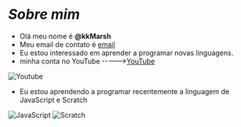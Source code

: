 # _Sobre mim_
- Olá meu nome é **@kkMarsh**
- Meu email de contato é [email](marshcome@gmail.com)
- Eu estou interessado em aprender a programar novas linguagens.
- minha conta no YouTube ----->[YouTube](https://www.youtube.com/channel/UC5sxVnx3TbqwvRgwLX4hCLg)

![Youtube](https://img.shields.io/badge/YouTube-FF0000?style=for-the-badge&logo=youtube&logoColor=white)
 
- Eu estou aprendendo a programar recentemente a linguagem de JavaScript e Scratch

![JavaScript](https://img.shields.io/badge/JavaScript-323330?style=for-the-badge&logo=javascript&logoColor=F7DF1E)
![Scratch](https://img.shields.io/badge/Scratch-4D97FF?style=for-the-badge&logo=Scratch&logoColor=white)
